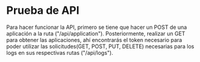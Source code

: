 #  Prueba de API
Para hacer funcionar la API, primero se tiene que hacer un POST de una aplicación a la ruta ("/api/application"). Posteriormente, realizar un GET para obtener las aplicaciones, ahí encontrarás el token necesario para poder utilizar las solicitudes(GET, POST, PUT, DELETE) necesarias para los logs en sus respectivas rutas  ("/api/logs"). 